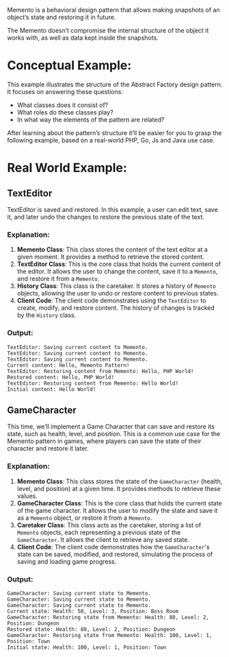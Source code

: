 Memento is a behavioral design pattern that allows making snapshots of an object’s state and restoring it in future.

The Memento doesn’t compromise the internal structure of the object it works with, as well as data kept inside the snapshots.

# Conceptual Example:
This example illustrates the structure of the Abstract Factory design pattern. It focuses on answering these questions:
* What classes does it consist of?
* What roles do these classes play?
* In what way the elements of the pattern are related?

After learning about the pattern’s structure it’ll be easier for you to grasp the following example, based on a real-world PHP, Go, Js and Java use case.

# Real World Example:

## TextEditor
TextEditor is saved and restored. In this example, a user can edit text, save it, and later undo the changes to restore the previous state of the text.


### Explanation:

1. **Memento Class**: This class stores the content of the text editor at a given moment. It provides a method to retrieve the stored content.
2. **TextEditor Class**: This is the core class that holds the current content of the editor. It allows the user to change the content, save it to a `Memento`, and restore it from a `Memento`.
3. **History Class**: This class is the caretaker. It stores a history of `Memento` objects, allowing the user to undo or restore content to previous states.
4. **Client Code**: The client code demonstrates using the `TextEditor` to create, modify, and restore content. The history of changes is tracked by the `History` class.

### Output:

```
TextEditor: Saving current content to Memento.
TextEditor: Saving current content to Memento.
TextEditor: Saving current content to Memento.
Current content: Hello, Memento Pattern!
TextEditor: Restoring content from Memento: Hello, PHP World!
Restored content: Hello, PHP World!
TextEditor: Restoring content from Memento: Hello World!
Initial content: Hello World!
```

## GameCharacter
This time, we’ll implement a Game Character that can save and restore its state, such as health, level, and position. This is a common use case for the Memento pattern in games, where players can save the state of their character and restore it later.

### Explanation:

1. **Memento Class**: This class stores the state of the `GameCharacter` (health, level, and position) at a given time. It provides methods to retrieve these values.
2. **GameCharacter Class**: This is the core class that holds the current state of the game character. It allows the user to modify the state and save it as a `Memento` object, or restore it from a `Memento`.
3. **Caretaker Class**: This class acts as the caretaker, storing a list of `Memento` objects, each representing a previous state of the `GameCharacter`. It allows the client to retrieve any saved state.
4. **Client Code**: The client code demonstrates how the `GameCharacter`'s state can be saved, modified, and restored, simulating the process of saving and loading game progress.

### Output:

```
GameCharacter: Saving current state to Memento.
GameCharacter: Saving current state to Memento.
GameCharacter: Saving current state to Memento.
Current state: Health: 50, Level: 3, Position: Boss Room
GameCharacter: Restoring state from Memento: Health: 80, Level: 2, Position: Dungeon
Restored state: Health: 80, Level: 2, Position: Dungeon
GameCharacter: Restoring state from Memento: Health: 100, Level: 1, Position: Town
Initial state: Health: 100, Level: 1, Position: Town
```